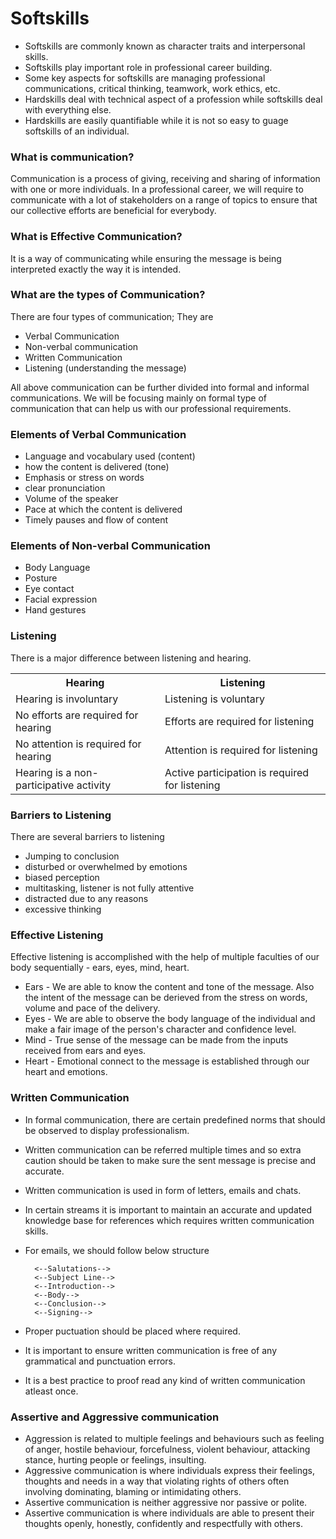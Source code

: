 # Softskills

- Softskills are commonly known as character traits and interpersonal skills.  
- Softskills play important role in professional career building.  
- Some key aspects for softskills are managing professional communications, critical thinking, teamwork, work ethics, etc.
- Hardskills deal with technical aspect of a profession while softskills deal with everything else.
- Hardskills are easily quantifiable while it is not so easy to guage softskills of an individual.

### What is communication?

Communication is a process of giving, receiving and sharing of information with one or more individuals.
In a professional career, we will require to communicate with a lot of stakeholders on a range of topics to ensure that our collective efforts are beneficial for everybody.

### What is Effective Communication?

It is a way of communicating while ensuring the message is being interpreted exactly the way it is intended.

### What are the types of Communication?

There are four types of communication; They are

- Verbal Communication
- Non-verbal communication
- Written Communication
- Listening (understanding the message)

All above communication can be further divided into formal and informal communications. We will be focusing mainly on formal type of communication that can help us with our professional requirements.

### Elements of Verbal Communication

- Language and vocabulary used (content)
- how the content is delivered (tone)
- Emphasis or stress on words
- clear pronunciation
- Volume of the speaker
- Pace at which the content is delivered
- Timely pauses and flow of content

### Elements of Non-verbal Communication

- Body Language
- Posture
- Eye contact
- Facial expression
- Hand gestures

### Listening

There is a major difference between listening and hearing.

<table>
<tr>
<th >Hearing</th>
<th >Listening</th>
</tr>
<tr>
<td>Hearing is involuntary</td>
<td>Listening is voluntary</td>
</tr>
<tr>
<td>No efforts are required for hearing</td>
<td>Efforts are required for listening</td>
</tr>
<tr>
<td>No attention is required for hearing</td>
<td>Attention is required for listening</td>
</tr>
<tr>
<td>Hearing is a non-participative activity</td>
<td>Active participation is required for listening</td>
</tr>
</table>

### Barriers to Listening

There are several barriers to listening 
- Jumping to conclusion
- disturbed or overwhelmed by emotions
- biased perception
- multitasking, listener is not fully attentive
- distracted due to any reasons
- excessive thinking

### Effective Listening

Effective listening is accomplished with the help of multiple faculties of our body sequentially - ears, eyes, mind, heart.
- Ears - We are able to know the content and tone of the message. Also the intent of the message can be derieved from the stress on words, volume and pace of the delivery. 
- Eyes - We are able to observe the body language of the individual and make a fair image of the person's character and confidence level.
- Mind - True sense of the message can be made from the inputs received from ears and eyes.
- Heart - Emotional connect to the message is established through our heart and emotions.

### Written Communication

- In formal communication, there are certain predefined norms that should be observed to display professionalism.  
- Written communication can be referred multiple times and so extra caution should be taken to make sure the sent message is precise and accurate.  
- Written communication is used in form of letters, emails and chats.  
- In certain streams it is important to maintain an accurate and updated knowledge base for references which requires written communication skills. 
- For emails, we should follow below structure  

        <--Salutations-->
        <--Subject Line-->
        <--Introduction-->
        <--Body-->
        <--Conclusion-->
        <--Signing-->

- Proper puctuation should be placed where required.
- It is important to ensure written communication is free of any grammatical and punctuation errors.
- It is a best practice to proof read any kind of written communication atleast once.

### Assertive and Aggressive communication

- Aggression is related to multiple feelings and behaviours such as feeling of anger, hostile behaviour, forcefulness, violent behaviour, attacking stance, hurting people or feelings, insulting. 
- Aggressive communication is where individuals express their feelings, thoughts and needs in a way that violating rights of others often involving dominating, blaming or intimidating others.
- Assertive communication is neither aggressive nor passive or polite.
- Assertive communication is where individuals are able to present their thoughts openly, honestly, confidently and respectfully with others. 

###


